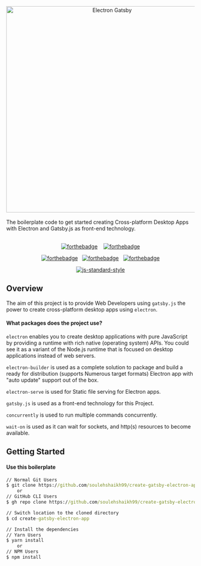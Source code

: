 <div align="center">
<img alt="Electron Gatsby" src="https://raw.githubusercontent.com/soulehshaikh99/repo/master/svg/Electron_Gatsby.svg" width="550" />
</div>
<br />
The boilerplate code to get started creating Cross-platform Desktop Apps with Electron and Gatsby.js as front-end technology.
<br />
<br />
<div align="center">

[![forthebadge](http://forthebadge.com/images/badges/built-by-developers.svg)](http://forthebadge.com)&nbsp;&nbsp;&nbsp;&nbsp;[![forthebadge](http://forthebadge.com/images/badges/makes-people-smile.svg)](http://forthebadge.com)<br />

[![forthebadge](http://forthebadge.com/images/badges/uses-html.svg)](http://forthebadge.com)&nbsp;&nbsp;&nbsp;[![forthebadge](http://forthebadge.com/images/badges/uses-css.svg)](http://forthebadge.com)&nbsp;&nbsp;&nbsp;[![forthebadge](http://forthebadge.com/images/badges/uses-js.svg)](http://forthebadge.com)

[![js-standard-style](https://cdn.rawgit.com/feross/standard/master/badge.svg)](https://github.com/feross/standard)

</div>

## Overview

The aim of this project is to provide Web Developers using `gatsby.js` the power to create cross-platform desktop apps using `electron`. 

#### What packages does the project use?
`electron` enables you to create desktop applications with pure JavaScript by providing a runtime with rich native (operating system) APIs. You could see it as a variant of the Node.js runtime that is focused on desktop applications instead of web servers.
<br />

`electron-builder` is used as a complete solution to package and build a ready for distribution (supports Numerous target formats) Electron app with "auto update" support out of the box.
<br />

`electron-serve` is used for Static file serving for Electron apps.
<br />

`gatsby.js` is used as a front-end technology for this Project.
<br />

`concurrently` is used to run multiple commands concurrently.
<br />

`wait-on` is used as it can wait for sockets, and http(s) resources to become available.
<br />

## Getting Started

#### Use this boilerplate

```cmd
// Normal Git Users
$ git clone https://github.com/soulehshaikh99/create-gatsby-electron-app.git
    or
// GitHub CLI Users
$ gh repo clone https://github.com/soulehshaikh99/create-gatsby-electron-app.git

// Switch location to the cloned directory
$ cd create-gatsby-electron-app

// Install the dependencies
// Yarn Users
$ yarn install
    or
// NPM Users
$ npm install
```